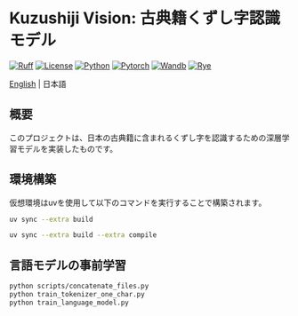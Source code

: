 # Kuzushiji Vision: 古典籍くずし字認識モデル

[![Ruff](https://github.com/Kotomiya07/kuzushiji-vision/actions/workflows/ruff.yml/badge.svg)](https://github.com/Kotomiya07/kuzushiji-vision/actions/workflows/ruff.yml)
[![License](https://img.shields.io/badge/License-Apache2.0-D22128.svg?logo=apache)](LICENSE)
[![Python](https://img.shields.io/badge/-Python-FFDD55.svg?logo=python)](https://www.python.org/)
[![Pytorch](https://img.shields.io/badge/-Pytorch-F1F3F4.svg?logo=pytorch)](https://pytorch.org/)
[![Wandb](https://img.shields.io/badge/-WandB-F1F3F4.svg?logo=weightsandbiases)](https://wandb.ai/site/ja/)
[![Rye](https://img.shields.io/badge/-Rye-000000.svg?logo=rye)](https://rye.astral.sh/)

[English](README_en.md) | 日本語

## 概要

このプロジェクトは、日本の古典籍に含まれるくずし字を認識するための深層学習モデルを実装したものです。

## 環境構築
仮想環境はuvを使用して以下のコマンドを実行することで構築されます。

```bash
uv sync --extra build

uv sync --extra build --extra compile
```

## 言語モデルの事前学習
```bash
python scripts/concatenate_files.py
python train_tokenizer_one_char.py
python train_language_model.py
```
